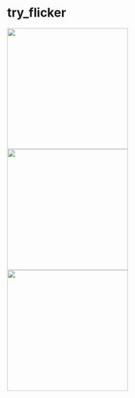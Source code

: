 # try_flicker

<img src="https://github.com/WataruMaeda/swift-practice/blob/master/try_flicker/demos/search_demo.gif" width="280">  <img src="https://github.com/WataruMaeda/swift-practice/blob/master/try_flicker/demos/map_demo.gif" width="280">  <img src="https://github.com/WataruMaeda/swift-practice/blob/master/try_flicker/demos/web_demo.gif" width="280">
